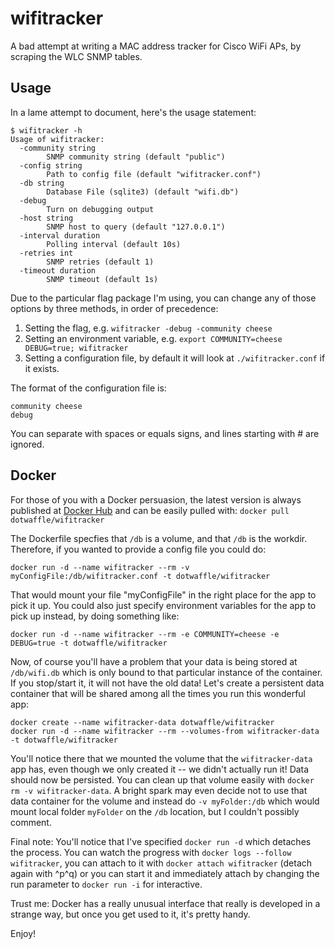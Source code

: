 # wifitracker

A bad attempt at writing a MAC address tracker for Cisco WiFi APs, by scraping the WLC SNMP tables.

## Usage

In a lame attempt to document, here's the usage statement:

```
$ wifitracker -h
Usage of wifitracker:
  -community string
        SNMP community string (default "public")
  -config string
        Path to config file (default "wifitracker.conf")
  -db string
        Database File (sqlite3) (default "wifi.db")
  -debug
        Turn on debugging output
  -host string
        SNMP host to query (default "127.0.0.1")
  -interval duration
        Polling interval (default 10s)
  -retries int
        SNMP retries (default 1)
  -timeout duration
        SNMP timeout (default 1s)
```

Due to the particular flag package I'm using, you can change any of those options by three methods, in order of precedence:

1. Setting the flag, e.g. `wifitracker -debug -community cheese`
2. Setting an environment variable, e.g. `export COMMUNITY=cheese DEBUG=true; wifitracker`
3. Setting a configuration file, by default it will look at `./wifitracker.conf` if it exists.

The format of the configuration file is:

```
community cheese
debug
```

You can separate with spaces or equals signs, and lines starting with # are ignored.

## Docker

For those of you with a Docker persuasion, the latest version is always published at [Docker Hub](https://hub.docker.com/r/dotwaffle/wifitracker/) and can be easily pulled with: `docker pull dotwaffle/wifitracker`

The Dockerfile specfies that `/db` is a volume, and that `/db` is the workdir. Therefore, if you wanted to provide a config file you could do:

```
docker run -d --name wifitracker --rm -v myConfigFile:/db/wifitracker.conf -t dotwaffle/wifitracker
```

That would mount your file "myConfigFile" in the right place for the app to pick it up. You could also just specify environment variables for the app to pick up instead, by doing something like:

```
docker run -d --name wifitracker --rm -e COMMUNITY=cheese -e DEBUG=true -t dotwaffle/wifitracker
```

Now, of course you'll have a problem that your data is being stored at `/db/wifi.db` which is only bound to that particular instance of the container. If you stop/start it, it will not have the old data! Let's create a persistent data container that will be shared among all the times you run this wonderful app:

```
docker create --name wifitracker-data dotwaffle/wifitracker
docker run -d --name wifitracker --rm --volumes-from wifitracker-data -t dotwaffle/wifitracker
```

You'll notice there that we mounted the volume that the `wifitracker-data` app has, even though we only created it -- we didn't actually run it! Data should now be persisted. You can clean up that volume easily with `docker rm -v wifitracker-data`. A bright spark may even decide not to use that data container for the volume and instead do `-v myFolder:/db` which would mount local folder `myFolder` on the `/db` location, but I couldn't possibly comment.

Final note: You'll notice that I've specified `docker run -d` which detaches the process. You can watch the progress with `docker logs --follow wifitracker`, you can attach to it with `docker attach wifitracker` (detach again with ^p^q) or you can start it and immediately attach by changing the run parameter to `docker run -i` for interactive.

Trust me: Docker has a really unusual interface that really is developed in a strange way, but once you get used to it, it's pretty handy.

Enjoy!
